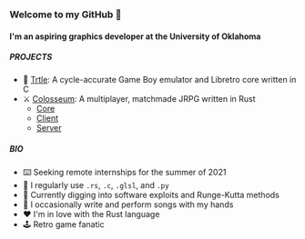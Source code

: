 ### Welcome to my GitHub 👋

#### I'm an aspiring graphics developer at the University of Oklahoma

##### PROJECTS

- 🐢 [Trtle](https://github.com/Saltyparts/trtle): A cycle-accurate Game Boy emulator and Libretro core written in C
- ⚔️ [Colosseum](https://github.com/colosseum-game): A multiplayer, matchmade JRPG written in Rust
  - [Core](https://github.com/colosseum-game/colosseum-core)
  - [Client](https://github.com/colosseum-game/colosseum-client)
  - [Server](https://github.com/colosseum-game/colosseum-server)

##### BIO

- ⌨️ Seeking remote internships for the summer of 2021
- 🧰 I regularly use `.rs`, `.c`, `.glsl`, and `.py`
- 🌱 Currently digging into software exploits and Runge-Kutta methods
- 🎹 I occasionally write and perform songs with my hands
- ❤️ I'm in love with the Rust language
- 🕹️ Retro game fanatic
